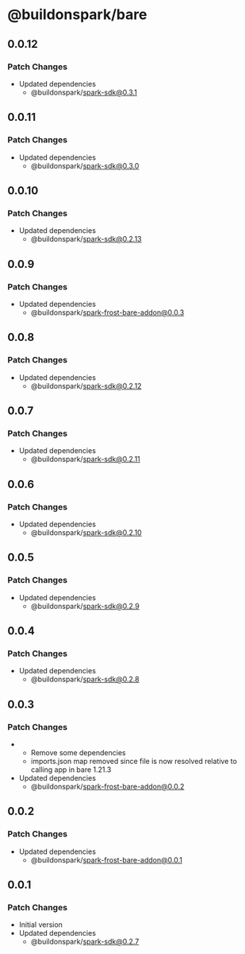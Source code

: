 # @buildonspark/bare

## 0.0.12

### Patch Changes

- Updated dependencies
  - @buildonspark/spark-sdk@0.3.1

## 0.0.11

### Patch Changes

- Updated dependencies
  - @buildonspark/spark-sdk@0.3.0

## 0.0.10

### Patch Changes

- Updated dependencies
  - @buildonspark/spark-sdk@0.2.13

## 0.0.9

### Patch Changes

- Updated dependencies
  - @buildonspark/spark-frost-bare-addon@0.0.3

## 0.0.8

### Patch Changes

- Updated dependencies
  - @buildonspark/spark-sdk@0.2.12

## 0.0.7

### Patch Changes

- Updated dependencies
  - @buildonspark/spark-sdk@0.2.11

## 0.0.6

### Patch Changes

- Updated dependencies
  - @buildonspark/spark-sdk@0.2.10

## 0.0.5

### Patch Changes

- Updated dependencies
  - @buildonspark/spark-sdk@0.2.9

## 0.0.4

### Patch Changes

- Updated dependencies
  - @buildonspark/spark-sdk@0.2.8

## 0.0.3

### Patch Changes

- - Remove some dependencies
  - imports.json map removed since file is now resolved relative to calling app in bare 1.21.3
- Updated dependencies
  - @buildonspark/spark-frost-bare-addon@0.0.2

## 0.0.2

### Patch Changes

- Updated dependencies
  - @buildonspark/spark-frost-bare-addon@0.0.1

## 0.0.1

### Patch Changes

- Initial version
- Updated dependencies
  - @buildonspark/spark-sdk@0.2.7
